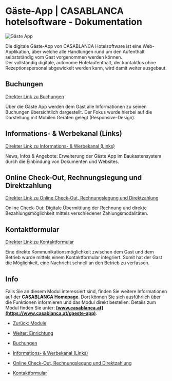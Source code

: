 # Gäste-App | CASABLANCA hotelsoftware - Dokumentation

![Gäste App](https://docs.casablanca.at/assets/images/guestapp-a742c66cad82ffa4ba793a84d25fb520.png "Gäste-App")

Die digitale Gäste-App von CASABLANCA Hotelsoftware ist eine Web-Applikation, über welche alle Handlungen rund um den Aufenthalt selbstständig vom Gast vorgenommen werden können.  
Der vollständig digitale, autonome Hotelaufenthalt, der kontaktlos ohne Rezeptionspersonal abgewickelt werden kann, wird damit weiter ausgebaut.

## Buchungen

[Direkter Link zu Buchungen](https://docs.casablanca.at/cloud/module/guestapp/#buchungen)

Über die Gäste App werden dem Gast alle Informationen zu seinen Buchungen übersichtlich dargestellt. Der Fokus wurde hierbei auf die Darstellung mit Mobilen Geräten gelegt (Responsive-Design).

## Informations- & Werbekanal (Links)

[Direkter Link zu Informations- & Werbekanal (Links)](https://docs.casablanca.at/cloud/module/guestapp/#informations---werbekanal-links)

News, Infos & Angebote: Erweiterung der Gäste App im Baukastensystem durch die Einbindung von Dokumenten und Websites.

## Online Check-Out, Rechnungslegung und Direktzahlung

[Direkter Link zu Online Check-Out, Rechnungslegung und Direktzahlung](https://docs.casablanca.at/cloud/module/guestapp/#online-check-out-rechnungslegung-und-direktzahlung)

Online Check-Out: Digitale Übermittlung der Rechnung und direkte Bezahlungsmöglichkeit mittels verschiedener Zahlungsmodalitäten.

## Kontaktformular

[Direkter Link zu Kontaktformular](https://docs.casablanca.at/cloud/module/guestapp/#kontaktformular)

Eine direkte Kommunikationsmöglichkeit zwischen dem Gast und dem Betrieb wurde mittels einem Kontaktformular integriert. Somit hat der Gast die Möglichkeit, eine Nachricht schnell an den Betrieb zu verfassen.

## Info

Falls Sie an diesem Modul interessiert sind, finden Sie weitere Informationen auf der **CASABLANCA Homepage**. Dort können Sie sich ausführlich über die Funktionen informieren und das Modul direkt bestellen. Details zum Modul finden Sie unter: **[www.casablanca.at](https://www.casablanca.at/gaeste-app)**.

* [Zurück: Module](https://docs.casablanca.at/cloud/module/)
* [Weiter: Einrichtung](https://docs.casablanca.at/cloud/module/guestapp/installation)

* [Buchungen](https://docs.casablanca.at/cloud/module/guestapp/#buchungen)
* [Informations- & Werbekanal (Links)](https://docs.casablanca.at/cloud/module/guestapp/#informations---werbekanal-links)
* [Online Check-Out, Rechnungslegung und Direktzahlung](https://docs.casablanca.at/cloud/module/guestapp/#online-check-out-rechnungslegung-und-direktzahlung)
* [Kontaktformular](https://docs.casablanca.at/cloud/module/guestapp/#kontaktformular)